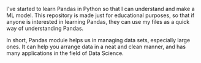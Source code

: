 I've started to learn Pandas in Python so that I can understand and make a ML model.
This repository is made just for educational purposes, so that if anyone is interested in learning Pandas, they can use my files as a quick way of understanding Pandas.

In short, Pandas module helps us in managing data sets, especially large ones.
It can help you arrange data in a neat and clean manner, and has many applications in the field of Data Science.
